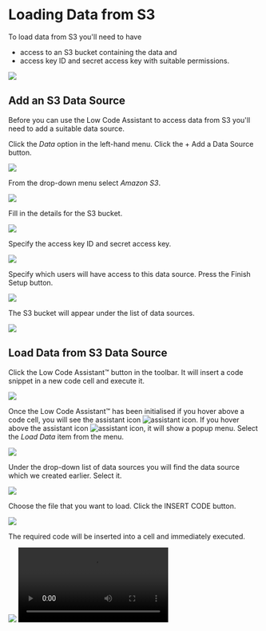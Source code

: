 # Loading Data from S3

To load data from S3 you'll need to have

- access to an S3 bucket containing the data and
- access key ID and secret access key with suitable permissions.

<img class="screenshot" src="../../screenshots/s3-bucket.png">

## Add an S3 Data Source

Before you can use the Low Code Assistant to access data from S3 you'll need to add a suitable data source.

Click the _Data_ option in the left-hand menu. Click the <span class="blue-button">+ Add a Data Source</span> button.

<img class="screenshot" src="../../screenshots/data-sources.png">

From the drop-down menu select _Amazon S3_.

<!-- <img class="screenshot" src="../../screenshots/s3-new-data-source.png"> -->
<img class="screenshot" src="../../screenshots/s3-select-data-store.png">

Fill in the details for the S3 bucket.

<img class="screenshot" src="../../screenshots/s3-bucket-details.png">

Specify the access key ID and secret access key.

<img class="screenshot" src="../../screenshots/s3-credentials.png">

Specify which users will have access to this data source. Press the <span class="green-button">Finish Setup</span> button.

<img class="screenshot" src="../../screenshots/s3-permissions.png">

The S3 bucket will appear under the list of data sources.

<img class="screenshot" src="../../screenshots/s3-added.png">

## Load Data from S3 Data Source

Click the <span class="blue-button">Low Code Assistant™</span> button in the toolbar. It will insert a code snippet in a new code cell and execute it.

<img class="screenshot" src="../../screenshots/s3-lca.png">

Once the Low Code Assistant™ has been initialised if you hover above a code cell, you will see the assistant icon <img alt="assistant icon" class="assistant-icon" src="../../screenshots/general/assistant-icon.png">. If you hover above the assistant icon <img alt="assistant icon" class="assistant-icon" src="../../screenshots/general/assistant-icon.png">, it will show a popup menu. Select the _Load Data_ item from the menu.

<img class="screenshot" src="../../screenshots/s3-lca-menu.png">

Under the drop-down list of data sources you will find the data source which we created earlier. Select it.

<img class="screenshot" src="../../screenshots/s3-lca-data-sources.png">

Choose the file that you want to load. Click the <span class="blue-button">INSERT CODE</span> button.

<img class="screenshot" src="../../screenshots/s3-lca-files.png">

The required code will be inserted into a cell and immediately executed.

<img class="screenshot" src="../../screenshots/s3-inserted-code.png">

<video controls>
    <source src="https://user-images.githubusercontent.com/6134409/197819542-798437a5-f6b5-4274-865d-9b2b0cdd177c.mp4" type="video/mp4">
</video>
